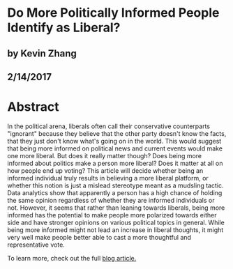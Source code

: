 # Do More Politically Informed People Identify as Liberal?
## by Kevin Zhang
## 2/14/2017


# Abstract

In the political arena, liberals often call their conservative counterparts "ignorant" because they believe that the other party doesn't know the facts, that they just don't know what's going on in the world. This would suggest that being more informed on political news and current events would make one more liberal. But does it really matter though? Does being more informed about politics make a person more liberal? Does it matter at all on how people end up voting? This article will decide whether being an informed individual truly results in believing a more liberal platform, or whether this notion is just a mislead stereotype meant as a mudsling tactic. Data analytics show that apparently a person has a high chance of holding the same opinion regardless of whether they are informed individuals or not. However, it seems that rather than leaning towards liberals, being more informed has the potential to make people more polarized towards either side and have stronger opinions on various political topics in general. While being more informed might not lead an increase in liberal thoughts, it might very well make people better able to cast a more thoughtful and representative vote.

To learn more, check out the full [blog article.](https://github.com/kzhang8850/ThinkStats2/blob/master/reports/report1blog.md)
